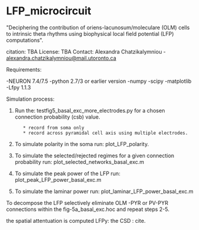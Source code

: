 # LFP_microcircuit

"Deciphering the contribution of oriens-lacunosum/moleculare (OLM) cells
to intrinsic theta rhythms using biophysical local field potential (LFP) computations". 

citation: TBA
License: TBA
Contact: Alexandra Chatzikalymniou - alexandra.chatzikalymniou@mail.utoronto.ca

Requirements:

-NEURON 7.4/7.5
-python 2.7/3 or earlier version
-numpy 
-scipy 
-matplotlib  
-Lfpy 1.1.3

Simulation process:

1. Run the: testfig5_basal_exc_more_electrodes.py 
for a chosen connection probability (csb) value. 

          * record from soma only 
          * record across pyramidal cell axis using multiple electrodes. 
          
2. To simulate polarity in the soma run: plot_LFP_polarity.
3. To simulate the selected/rejected regimes for a given connection probability run: plot_selected_networks_basal_exc.m 
4. To simulate the peak power of the LFP run: plot_peak_LFP_power_basal_exc.m
5. To simulate the laminar power run: plot_laminar_LFP_power_basal_exc.m

To decompose the LFP selectively eliminate OLM -PYR or PV-PYR connections within the fig-5a_basal_exc.hoc and repeat steps 2-5. 


the spatial attentuation is computed LFPy: 
the CSD : cite. 
